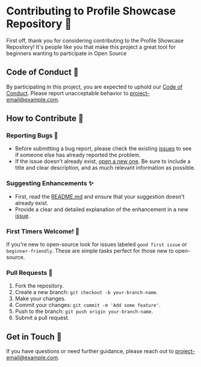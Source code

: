 # Contributing to Profile Showcase Repository 🚀

First off, thank you for considering contributing to the Profile Showcase Repository! It's people like you that make this project a great tool for beginners wanting to participate in Open Source

## Code of Conduct 📜

By participating in this project, you are expected to uphold our [Code of Conduct](CODE_OF_CONDUCT.md). Please report unacceptable behavior to [project-email@example.com](mailto:oscaeldoret@gmail.com).

## How to Contribute 📘

### Reporting Bugs 🐛

- Before submitting a bug report, please check the existing [issues](https://github.com/oscaeldoret/profile-showcase/issues) to see if someone else has already reported the problem.
- If the issue doesn't already exist, [open a new one](https://github.com/oscaeldoret/profile-showcase/issues/new). Be sure to include a title and clear description, and as much relevant information as possible.

### Suggesting Enhancements ✨

- First, read the [README.md](README.md) and ensure that your suggestion doesn't already exist.
- Provide a clear and detailed explanation of the enhancement in a new [issue](https://github.com/oscaeldoret/profile-showcase/issues).

### First Timers Welcome! 🌟

If you're new to open-source look for issues labeled `good first issue` or `beginner-friendly`. These are simple tasks perfect for those new to open-source.

### Pull Requests 🔧

1. Fork the repository.
2. Create a new branch: `git checkout -b your-branch-name`.
3. Make your changes.
4. Commit your changes: `git commit -m 'Add some feature'`.
5. Push to the branch: `git push origin your-branch-name`.
6. Submit a pull request.

## Get in Touch 📧

If you have questions or need further guidance, please reach out to [project-email@example.com](mailto:oscaeldoret@gmail.com).
